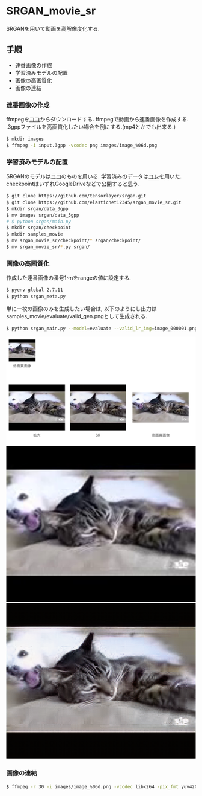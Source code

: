 # SRGAN_movie_sr
SRGANを用いて動画を高解像度化する.

## 手順
+ 連番画像の作成
+ 学習済みモデルの配置
+ 画像の高画質化
+ 画像の連結

### 連番画像の作成
ffmpegを<a href="https://www.ffmpeg.org/download.html">ココ</a>からダウンロードする.
ffmpegで動画から連番画像を作成する.
.3gppファイルを高画質化したい場合を例にする.(mp4とかでも出来る.)
```sh
$ mkdir images
$ ffmpeg -i input.3gpp -vcodec png images/image_%06d.png
```

### 学習済みモデルの配置
SRGANのモデルは<a href="https://github.com/tensorlayer/srgan">ココ</a>のものを用いる.
学習済みのデータは<a href="https://data.vision.ee.ethz.ch/cvl/DIV2K/">コレ</a>を用いた.
checkpointはいずれGoogleDriveなどで公開すると思う.
```sh
$ git clone https://github.com/tensorlayer/srgan.git
$ git clone https://github.com/elasticnet12345/srgan_movie_sr.git
$ mkdir srgan/data_3gpp
$ mv images srgan/data_3gpp
# $ python srgan/main.py
$ mkdir srgan/checkpoint
$ mkdir samples_movie
$ mv srgan_movie_sr/checkpoint/* srgan/checkpoint/
$ mv srgan_movie_sr/*.py srgan/
```
### 画像の高画質化
作成した連番画像の番号1~nをrangeの値に設定する.
```sh
$ pyenv global 2.7.11
$ python srgan_meta.py
```
単に一枚の画像のみを生成したい場合は, 以下のようにし出力はsamples_movie/evaluate/valid_gen.pngとして生成される.
```sh
$ python srgan_main.py --model=evaluate --valid_lr_img=image_000001.png
```
<img src="img/slide.png"><br>
<img src="img/valid_bicubic_000123.png"> <img src="img/valid_gen_000123.png"><br>

### 画像の連結
```sh
$ ffmpeg -r 30 -i images/image_%06d.png -vcodec libx264 -pix_fmt yuv420p -r 60 out.mp4
```

